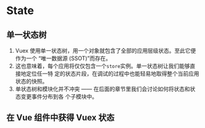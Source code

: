 # State

## 单一状态树
1. Vuex 使用单一状态树，用一个对象就包含了全部的应用层级状态。至此它便作为一个
“唯一数据源 (SSOT)”而存在。
2. 这也意味着，每个应用将仅仅包含一个`store`实例。单一状态树让我们能够直接地定位任一特
定的状态片段，在调试的过程中也能轻易地取得整个当前应用状态的快照。
3. 单状态树和模块化并不冲突 —— 在后面的章节里我们会讨论如何将状态和状态变更事件分布到各
个子模块中。


## 在 Vue 组件中获得 Vuex 状态
